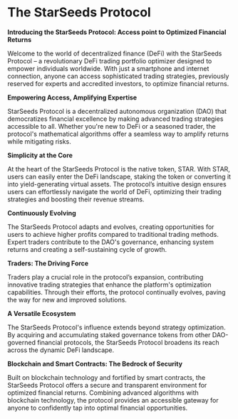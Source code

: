# The StarSeeds Protocol

**Introducing the StarSeeds Protocol: Access point to Optimized Financial Returns**

Welcome to the world of decentralized finance (DeFi) with the StarSeeds Protocol – a revolutionary DeFi trading portfolio optimizer designed to empower individuals worldwide. With just a smartphone and internet connection, anyone can access sophisticated trading strategies, previously reserved for experts and accredited investors, to optimize financial returns.

**Empowering Access, Amplifying Expertise**

StarSeeds Protocol is a decentralized autonomous organization (DAO) that democratizes financial excellence by making advanced trading strategies accessible to all. Whether you're new to DeFi or a seasoned trader, the protocol's mathematical algorithms offer a seamless way to amplify returns while mitigating risks.

**Simplicity at the Core**

At the heart of the StarSeeds Protocol is the native token, STAR. With STAR, users can easily enter the DeFi landscape, staking the token or converting it into yield-generating virtual assets. The protocol’s intuitive design ensures users can effortlessly navigate the world of DeFi, optimizing their trading strategies and boosting their revenue streams.

**Continuously Evolving**

The StarSeeds Protocol adapts and evolves, creating opportunities for users to achieve higher profits compared to traditional trading methods. Expert traders contribute to the DAO's governance, enhancing system returns and creating a self-sustaining cycle of growth.

**Traders: The Driving Force**

Traders play a crucial role in the protocol’s expansion, contributing innovative trading strategies that enhance the platform's optimization capabilities. Through their efforts, the protocol continually evolves, paving the way for new and improved solutions.

**A Versatile Ecosystem**

The StarSeeds Protocol's influence extends beyond strategy optimization. By acquiring and accumulating staked governance tokens from other DAO-governed financial protocols, the StarSeeds Protocol broadens its reach across the dynamic DeFi landscape.

**Blockchain and Smart Contracts: The Bedrock of Security**

Built on blockchain technology and fortified by smart contracts, the StarSeeds Protocol offers a secure and transparent environment for optimized financial returns. Combining advanced algorithms with blockchain technology, the protocol provides an accessible gateway for anyone to confidently tap into optimal financial opportunities.
